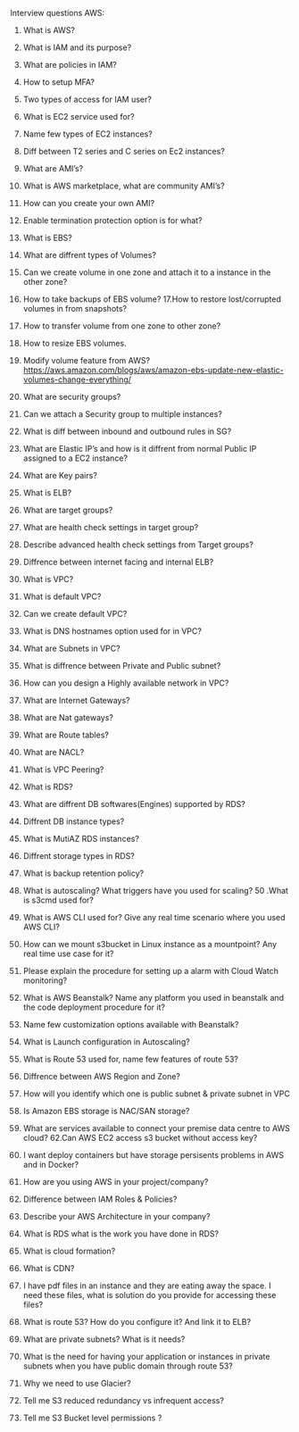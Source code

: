 Interview questions AWS:

1. What is AWS?
2. What is IAM and its purpose?
3. What are policies in IAM?
4. How to setup MFA?
5. Two types of access for IAM user?
6. What is EC2 service used for?
7. Name few types of EC2 instances?
8. Diff between T2 series and C series on Ec2 instances?
9. What are AMI’s?
10. What is AWS marketplace, what are community AMI’s?
11. How can you create your own AMI?
12. Enable termination protection option is for what?
13. What is EBS?
14. What are diffrent types of Volumes?
15. Can we create volume in one zone and attach it to a instance in the other zone?
16. How to take backups of EBS volume?
17.How to restore lost/corrupted volumes in from snapshots?
18. How to transfer volume from one zone to other zone?
19. How to resize EBS volumes.
20. Modify volume feature from AWS?
https://aws.amazon.com/blogs/aws/amazon-ebs-update-new-elastic-volumes-change-everything/
21. What are security groups?
22. Can we attach a Security group to multiple instances?
23. What is diff between inbound and outbound rules in SG?
24. What are Elastic IP’s and how is it diffrent from normal Public IP assigned to a EC2 instance?
25. What are Key pairs?
26. What is ELB?
27. What are target groups?
28. What are health check settings in target group?
29. Describe advanced health check settings from Target groups?
30. Diffrence between internet facing and internal ELB?
31. What is VPC?
32. What is default VPC?
33. Can we create default VPC?
34. What is DNS hostnames option used for in VPC?
35. What are Subnets in VPC?
36. What is diffrence between Private and Public subnet?
37. How can you design a Highly available network in VPC?
38. What are Internet Gateways?
39. What are Nat gateways?
40. What are Route tables?
41. What are NACL?
42. What is VPC Peering?
43. What is RDS?
44. What are diffrent DB softwares(Engines) supported by RDS?
45. Diffrent DB instance types?
46. What is MutiAZ RDS instances?
47. Diffrent storage types in RDS?
48. What is backup retention policy?
49. What is autoscaling? What triggers have you used for scaling?
50 .What is s3cmd used for?
51. What is AWS CLI used for? Give any real time scenario where you used AWS CLI?
52. How can we mount s3bucket in Linux instance as a mountpoint? Any real time use case for it?
53. Please explain the procedure for setting up a alarm with Cloud Watch monitoring?
54. What is AWS Beanstalk? Name any platform you used in beanstalk and the code deployment procedure for it?
55. Name few customization options available with Beanstalk?
56. What is Launch configuration in Autoscaling?
57. What is Route 53 used for, name few features of route 53?
58. Diffrence between AWS Region and Zone?
59. How will you identify which one is public subnet & private subnet in VPC


60. Is Amazon EBS storage is NAC/SAN storage?
61. What are services available to connect your premise data centre to AWS cloud?
62.Can AWS EC2 access s3 bucket without access key?
63. I want deploy containers but have storage persisents problems in AWS and in
Docker?
64. How are you using AWS in your project/company?
65. Difference between IAM Roles & Policies?

66. Describe your AWS Architecture in your company?
67. What is RDS what is the work you have done in RDS?
68. What is cloud formation?
69. What is CDN?
70. I have pdf files in an instance and they are eating away the space. I need these files,
what is solution do you provide for accessing these files?
71. What is route 53? How do you configure it? And link it to ELB?
72. What are private subnets? What is it needs?
73. What is the need for having your application or instances in private subnets when you
    have public domain through route 53?
74. Why we need to use Glacier?
75. Tell me S3 reduced redundancy vs infrequent access?
76. Tell me S3 Bucket level permissions ?
